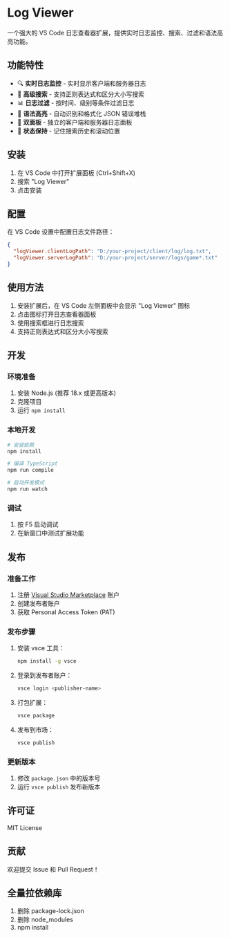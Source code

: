 # Log Viewer

一个强大的 VS Code 日志查看器扩展，提供实时日志监控、搜索、过滤和语法高亮功能。

## 功能特性

- 🔍 **实时日志监控** - 实时显示客户端和服务器日志
- 🔎 **高级搜索** - 支持正则表达式和区分大小写搜索
- 📊 **日志过滤** - 按时间、级别等条件过滤日志
- 🎨 **语法高亮** - 自动识别和格式化 JSON 错误堆栈
- 📱 **双面板** - 独立的客户端和服务器日志面板
- 💾 **状态保持** - 记住搜索历史和滚动位置

## 安装

1. 在 VS Code 中打开扩展面板 (Ctrl+Shift+X)
2. 搜索 "Log Viewer"
3. 点击安装

## 配置

在 VS Code 设置中配置日志文件路径：

```json
{
  "logViewer.clientLogPath": "D:/your-project/client/log/log.txt",
  "logViewer.serverLogPath": "D:/your-project/server/logs/game*.txt"
}
```

## 使用方法

1. 安装扩展后，在 VS Code 左侧面板中会显示 "Log Viewer" 图标
2. 点击图标打开日志查看器面板
3. 使用搜索框进行日志搜索
4. 支持正则表达式和区分大小写搜索

## 开发

### 环境准备

1. 安装 Node.js (推荐 18.x 或更高版本)
2. 克隆项目
3. 运行 `npm install`

### 本地开发

```bash
# 安装依赖
npm install

# 编译 TypeScript
npm run compile

# 启动开发模式
npm run watch
```

### 调试

1. 按 F5 启动调试
2. 在新窗口中测试扩展功能

## 发布

### 准备工作

1. 注册 [Visual Studio Marketplace](https://marketplace.visualstudio.com/) 账户
2. 创建发布者账户
3. 获取 Personal Access Token (PAT)

### 发布步骤

1. 安装 vsce 工具：
   ```bash
   npm install -g vsce
   ```

2. 登录到发布者账户：
   ```bash
   vsce login <publisher-name>
   ```

3. 打包扩展：
   ```bash
   vsce package
   ```

4. 发布到市场：
   ```bash
   vsce publish
   ```

### 更新版本

1. 修改 `package.json` 中的版本号
2. 运行 `vsce publish` 发布新版本

## 许可证

MIT License

## 贡献

欢迎提交 Issue 和 Pull Request！

## 全量拉依赖库

1. 删除 package-lock.json
2. 删除 node_modules
3. npm install
